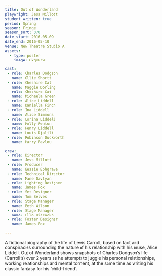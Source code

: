 ```yaml
---
title: Out of Wonderland
playwright: Jess Millott
student_written: true
period: Spring
season: Fringe
season_sort: 370
date_start: 2016-05-09
date_end: 2016-05-10
venue: New Theatre Studio A
assets:
  - type: poster
    image: CkqsPr9

cast:
 - role: Charles Dodgson
   name: Ollie Shortt
 - role: Cheshire Cat
   name: Maggie Dorling
 - role: Cheshire Cat
   name: Michaela Green
 - role: Alice Liddell
   name: Daniella Finch
 - role: Ina Liddell
   name: Alice Simmons
 - role: Lorina Liddell
   name: Molly Fenton
 - role: Henry Liddell
   name: Louis Djalili
 - role: Robinson Duckworth
   name: Harry Pavlou

crew:
 - role: Director
   name: Jess Millott
 - role: Producer
   name: Bessie Ephgrave
 - role: Technical Director
   name: Mane Davtyan
 - role: Lighting Designer
   name: James Fox
 - role: Set Designer
   name: Tom Selves
 - role: Stage Manager
   name: Beth Wilson
 - role: Stage Manager
   name: Ella Hiscocks
 - role: Poster Designer
   name: James Fox

---
```


A fictional biography of the life of Lewis Carroll, based on fact and conspiracies surrounding the nature of his relationship with his muse, Alice Liddell. Out of Wonderland shows snapshots of Charles Dodgson’s life (Carroll’s) over 2 years as he attempts to juggle his personal relationships, working relationships and mental torment, at the same time as writing his classic fantasy for his ‘child-friend’.
